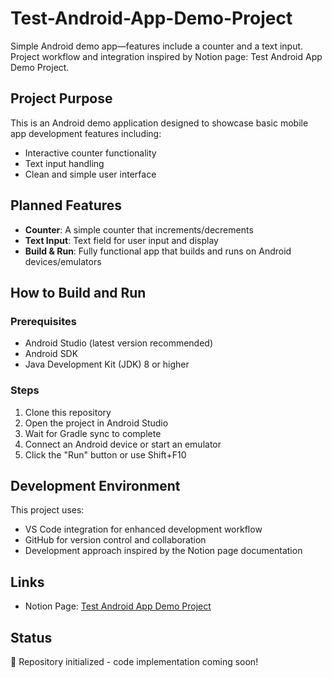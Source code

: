 # Test-Android-App-Demo-Project

Simple Android demo app—features include a counter and a text input. Project workflow and integration inspired by Notion page: Test Android App Demo Project.

## Project Purpose

This is an Android demo application designed to showcase basic mobile app development features including:
- Interactive counter functionality
- Text input handling
- Clean and simple user interface

## Planned Features

- **Counter**: A simple counter that increments/decrements
- **Text Input**: Text field for user input and display
- **Build & Run**: Fully functional app that builds and runs on Android devices/emulators

## How to Build and Run

### Prerequisites
- Android Studio (latest version recommended)
- Android SDK
- Java Development Kit (JDK) 8 or higher

### Steps
1. Clone this repository
2. Open the project in Android Studio
3. Wait for Gradle sync to complete
4. Connect an Android device or start an emulator
5. Click the "Run" button or use Shift+F10

## Development Environment

This project uses:
- VS Code integration for enhanced development workflow
- GitHub for version control and collaboration
- Development approach inspired by the Notion page documentation

## Links

- Notion Page: [Test Android App Demo Project](https://www.notion.so/Test-Android-App-Demo-Project-2814a5a007d280a08733c969783dc1d7)

## Status

🚧 Repository initialized - code implementation coming soon!
